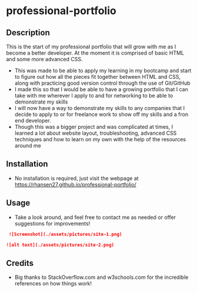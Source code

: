 # professional-portfolio

## Description

This is the start of my professional portfolio that will grow with me as I become a better developer. At the moment it is comprised of basic HTML and some more advanced CSS.

- This was made to be able to apply my learning in my bootcamp and start to figure out how all the pieces fit together between HTML and CSS, along with practicing good version control through the use of Git/GitHub
- I made this so that I would be able to have a growing portfolio that I can take with me wherever I apply to and for networking to be able to demonstrate my skills
- I will now have a way to demonstrate my skills to any companies that I decide to apply to or for freelance work to show off my skills and a fron end developer.
- Though this was a bigger project and was complicated at times, I learned a lot about website layout, troubleshooting, advanced CSS techniques and how to learn on my own with the help of the resources around me

## Installation

- No installation is required, just visit the webpage at https://rhansen27.github.io/professional-portfolio/

## Usage

- Take a look around, and feel free to contact me as needed or offer suggestions for improvements!

```md
 ![Screenshot](./assets/pictures/site-1.png)
```

```md
![alt text](./assets/pictures/site-2.png)
```

## Credits

- Big thanks to StackOverflow.com and w3schools.com for the incredible references on how things work!
